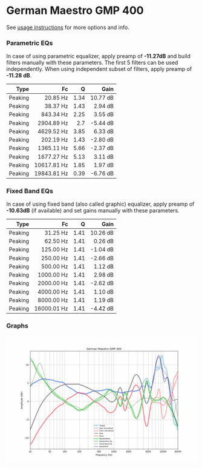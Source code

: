 # German Maestro GMP 400
See [usage instructions](https://github.com/jaakkopasanen/AutoEq#usage) for more options and info.

### Parametric EQs
In case of using parametric equalizer, apply preamp of **-11.27dB** and build filters manually
with these parameters. The first 5 filters can be used independently.
When using independent subset of filters, apply preamp of **-11.28 dB**.

| Type    | Fc          |    Q | Gain     |
|--------:|------------:|-----:|---------:|
| Peaking | 20.85 Hz    | 1.34 | 10.77 dB |
| Peaking | 38.37 Hz    | 1.43 | 2.94 dB  |
| Peaking | 843.34 Hz   | 2.25 | 3.55 dB  |
| Peaking | 2904.89 Hz  | 2.7  | -5.44 dB |
| Peaking | 4629.52 Hz  | 3.85 | 6.33 dB  |
| Peaking | 202.19 Hz   | 1.43 | -2.80 dB |
| Peaking | 1365.11 Hz  | 5.66 | -2.37 dB |
| Peaking | 1677.27 Hz  | 5.13 | 3.11 dB  |
| Peaking | 10617.81 Hz | 1.85 | 1.97 dB  |
| Peaking | 19843.81 Hz | 0.39 | -6.76 dB |

### Fixed Band EQs
In case of using fixed band (also called graphic) equalizer, apply preamp of **-10.63dB**
(if available) and set gains manually with these parameters.

| Type    | Fc          |    Q | Gain     |
|--------:|------------:|-----:|---------:|
| Peaking | 31.25 Hz    | 1.41 | 10.26 dB |
| Peaking | 62.50 Hz    | 1.41 | 0.26 dB  |
| Peaking | 125.00 Hz   | 1.41 | -1.04 dB |
| Peaking | 250.00 Hz   | 1.41 | -2.66 dB |
| Peaking | 500.00 Hz   | 1.41 | 1.12 dB  |
| Peaking | 1000.00 Hz  | 1.41 | 2.98 dB  |
| Peaking | 2000.00 Hz  | 1.41 | -2.62 dB |
| Peaking | 4000.00 Hz  | 1.41 | 1.10 dB  |
| Peaking | 8000.00 Hz  | 1.41 | 1.19 dB  |
| Peaking | 16000.01 Hz | 1.41 | -4.42 dB |

### Graphs
![](./German%20Maestro%20GMP%20400.png)